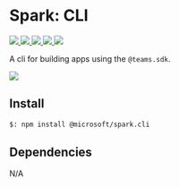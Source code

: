 # Spark: CLI

<p>
    <a href="https://www.npmjs.com/package/@microsoft/spark.cli" target="_blank">
        <img src="https://img.shields.io/npm/v/@microsoft/spark.cli" />
    </a>
    <a href="https://www.npmjs.com/package/@microsoft/spark.cli?activeTab=code" target="_blank">
        <img src="https://img.shields.io/bundlephobia/min/@microsoft/spark.cli" />
    </a>
    <a href="https://www.npmjs.com/package/@microsoft/spark.cli?activeTab=dependencies" target="_blank">
        <img src="https://img.shields.io/librariesio/release/npm/@microsoft/spark.cli" />
    </a>
    <a href="https://www.npmjs.com/package/@microsoft/spark.cli" target="_blank">
        <img src="https://img.shields.io/npm/dw/@microsoft/spark.cli" />
    </a>
    <a href="https://microsoft.github.io/spark.js" target="_blank">
        <img src="https://img.shields.io/badge/📖 docs-open-blue" />
    </a>
</p>

A cli for building apps using the `@teams.sdk`.

<a href="https://microsoft.github.io/spark.js/2.getting-started/index.html" target="_blank">
    <img src="https://img.shields.io/badge/📖 Getting Started-blue?style=for-the-badge" />
</a>

## Install

```bash
$: npm install @microsoft/spark.cli
```

## Dependencies

N/A
